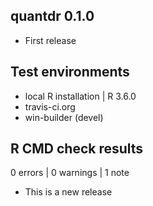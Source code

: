 ## quantdr 0.1.0

* First release

## Test environments

* local R installation | R 3.6.0
* travis-ci.org
* win-builder (devel)


## R CMD check results
0 errors | 0 warnings | 1 note

* This is a new release

